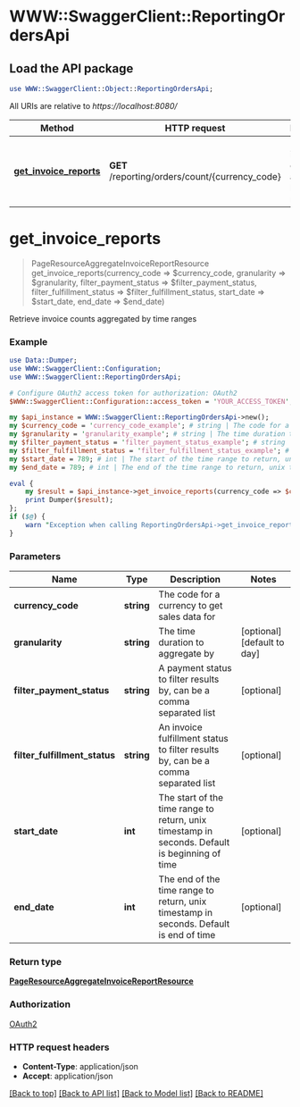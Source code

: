 # WWW::SwaggerClient::ReportingOrdersApi

## Load the API package
```perl
use WWW::SwaggerClient::Object::ReportingOrdersApi;
```

All URIs are relative to *https://localhost:8080/*

Method | HTTP request | Description
------------- | ------------- | -------------
[**get_invoice_reports**](ReportingOrdersApi.md#get_invoice_reports) | **GET** /reporting/orders/count/{currency_code} | Retrieve invoice counts aggregated by time ranges


# **get_invoice_reports**
> PageResourceAggregateInvoiceReportResource get_invoice_reports(currency_code => $currency_code, granularity => $granularity, filter_payment_status => $filter_payment_status, filter_fulfillment_status => $filter_fulfillment_status, start_date => $start_date, end_date => $end_date)

Retrieve invoice counts aggregated by time ranges

### Example 
```perl
use Data::Dumper;
use WWW::SwaggerClient::Configuration;
use WWW::SwaggerClient::ReportingOrdersApi;

# Configure OAuth2 access token for authorization: OAuth2
$WWW::SwaggerClient::Configuration::access_token = 'YOUR_ACCESS_TOKEN';

my $api_instance = WWW::SwaggerClient::ReportingOrdersApi->new();
my $currency_code = 'currency_code_example'; # string | The code for a currency to get sales data for
my $granularity = 'granularity_example'; # string | The time duration to aggregate by
my $filter_payment_status = 'filter_payment_status_example'; # string | A payment status to filter results by, can be a comma separated list
my $filter_fulfillment_status = 'filter_fulfillment_status_example'; # string | An invoice fulfillment status to filter results by, can be a comma separated list
my $start_date = 789; # int | The start of the time range to return, unix timestamp in seconds. Default is beginning of time
my $end_date = 789; # int | The end of the time range to return, unix timestamp in seconds. Default is end of time

eval { 
    my $result = $api_instance->get_invoice_reports(currency_code => $currency_code, granularity => $granularity, filter_payment_status => $filter_payment_status, filter_fulfillment_status => $filter_fulfillment_status, start_date => $start_date, end_date => $end_date);
    print Dumper($result);
};
if ($@) {
    warn "Exception when calling ReportingOrdersApi->get_invoice_reports: $@\n";
}
```

### Parameters

Name | Type | Description  | Notes
------------- | ------------- | ------------- | -------------
 **currency_code** | **string**| The code for a currency to get sales data for | 
 **granularity** | **string**| The time duration to aggregate by | [optional] [default to day]
 **filter_payment_status** | **string**| A payment status to filter results by, can be a comma separated list | [optional] 
 **filter_fulfillment_status** | **string**| An invoice fulfillment status to filter results by, can be a comma separated list | [optional] 
 **start_date** | **int**| The start of the time range to return, unix timestamp in seconds. Default is beginning of time | [optional] 
 **end_date** | **int**| The end of the time range to return, unix timestamp in seconds. Default is end of time | [optional] 

### Return type

[**PageResourceAggregateInvoiceReportResource**](PageResourceAggregateInvoiceReportResource.md)

### Authorization

[OAuth2](../README.md#OAuth2)

### HTTP request headers

 - **Content-Type**: application/json
 - **Accept**: application/json

[[Back to top]](#) [[Back to API list]](../README.md#documentation-for-api-endpoints) [[Back to Model list]](../README.md#documentation-for-models) [[Back to README]](../README.md)

